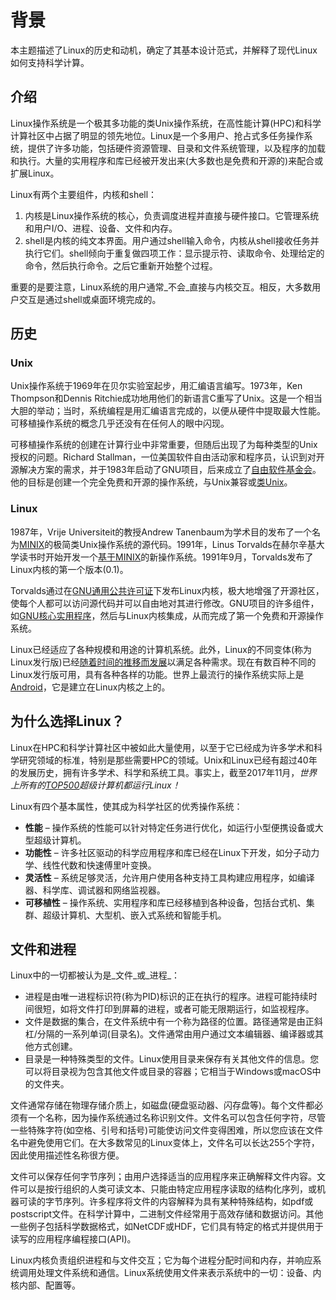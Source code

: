 # 背景

本主题描述了Linux的历史和动机，确定了其基本设计范式，并解释了现代Linux如何支持科学计算。

## 介绍

Linux操作系统是一个极其多功能的类Unix操作系统，在高性能计算(HPC)和科学计算社区中占据了明显的领先地位。Linux是一个多用户、抢占式多任务操作系统，提供了许多功能，包括硬件资源管理、目录和文件系统管理，以及程序的加载和执行。大量的实用程序和库已经被开发出来(大多数也是免费和开源的)来配合或扩展Linux。

Linux有两个主要组件，内核和shell：

1. 内核是Linux操作系统的核心，负责调度进程并直接与硬件接口。它管理系统和用户I/O、进程、设备、文件和内存。
2. shell是内核的纯文本界面。用户通过shell输入命令，内核从shell接收任务并执行它们。shell倾向于重复做四项工作：显示提示符、读取命令、处理给定的命令，然后执行命令。之后它重新开始整个过程。

重要的是要注意，Linux系统的用户通常_不会_直接与内核交互。相反，大多数用户交互是通过shell或桌面环境完成的。

## 历史

### Unix

Unix操作系统于1969年在贝尔实验室起步，用汇编语言编写。1973年，Ken Thompson和Dennis Ritchie成功地用他们的新语言C重写了Unix。这是一个相当大胆的举动；当时，系统编程是用汇编语言完成的，以便从硬件中提取最大性能。可移植操作系统的概念几乎还没有在任何人的眼中闪现。

可移植操作系统的创建在计算行业中非常重要，但随后出现了为每种类型的Unix授权的问题。Richard Stallman，一位美国软件自由活动家和程序员，认识到对开源解决方案的需求，并于1983年启动了GNU项目，后来成立了[自由软件基金会](https://www.fsf.org/)。他的目标是创建一个完全免费和开源的操作系统，与Unix兼容或[类Unix](https://en.wikipedia.org/wiki/Unix-like)。

### Linux

1987年，Vrije Universiteit的教授Andrew Tanenbaum为学术目的发布了一个名为[MINIX](https://en.wikipedia.org/wiki/MINIX)的极简类Unix操作系统的源代码。1991年，Linus Torvalds在赫尔辛基大学读书时开始开发一个[基于MINIX](https://groups.google.com/forum/#!msg/comp.os.minix/dlNtH7RRrGA/SwRavCzVE7gJ)的新操作系统。1991年9月，Torvalds发布了Linux内核的第一个版本(0.1)。

Torvalds通过在[GNU通用公共许可证](https://en.wikipedia.org/wiki/GNU_General_Public_License)下发布Linux内核，极大地增强了开源社区，使每个人都可以访问源代码并可以自由地对其进行修改。GNU项目的许多组件，如[GNU核心实用程序](https://en.wikipedia.org/wiki/GNU_Core_Utilities)，然后与Linux内核集成，从而完成了第一个免费和开源操作系统。

Linux已经适应了各种规模和用途的计算机系统。此外，Linux的不同变体(称为Linux发行版)已经[随着时间的推移而发展](https://en.wikipedia.org/wiki/Linux_distribution#History)以满足各种需求。现在有数百种不同的Linux发行版可用，具有各种各样的功能。世界上最流行的操作系统实际上是[Android](https://en.wikipedia.org/wiki/Android_(operating_system))，它是建立在Linux内核之上的。

## 为什么选择Linux？

Linux在HPC和科学计算社区中被如此大量使用，以至于它已经成为许多学术和科学研究领域的标准，特别是那些需要HPC的领域。Unix和Linux已经有超过40年的发展历史，拥有许多学术、科学和系统工具。事实上，截至2017年11月，_世界上所有的[TOP500](https://www.top500.org/statistics/list/)超级计算机都运行Linux！_

Linux有四个基本属性，使其成为科学社区的优秀操作系统：

* **性能** – 操作系统的性能可以针对特定任务进行优化，如运行小型便携设备或大型超级计算机。
* **功能性** – 许多社区驱动的科学应用程序和库已经在Linux下开发，如分子动力学、线性代数和快速傅里叶变换。
* **灵活性** – 系统足够灵活，允许用户使用各种支持工具构建应用程序，如编译器、科学库、调试器和网络监视器。
* **可移植性** – 操作系统、实用程序和库已经移植到各种设备，包括台式机、集群、超级计算机、大型机、嵌入式系统和智能手机。

## 文件和进程

Linux中的一切都被认为是_文件_或_进程_：

* 进程是由唯一进程标识符(称为PID)标识的正在执行的程序。进程可能持续时间很短，如将文件打印到屏幕的进程，或者可能无限期运行，如监视程序。
* 文件是数据的集合，在文件系统中有一个称为路径的位置。路径通常是由正斜杠/分隔的一系列单词(目录名)。文件通常由用户通过文本编辑器、编译器或其他方式创建。
* 目录是一种特殊类型的文件。Linux使用目录来保存有关其他文件的信息。您可以将目录视为包含其他文件或目录的容器；它相当于Windows或macOS中的文件夹。

文件通常存储在物理存储介质上，如磁盘(硬盘驱动器、闪存盘等)。每个文件都必须有一个名称，因为操作系统通过名称识别文件。文件名可以包含任何字符，尽管一些特殊字符(如空格、引号和括号)可能使访问文件变得困难，所以您应该在文件名中避免使用它们。在大多数常见的Linux变体上，文件名可以长达255个字符，因此使用描述性名称很方便。

文件可以保存任何字节序列；由用户选择适当的应用程序来正确解释文件内容。文件可以是按行组织的人类可读文本、只能由特定应用程序读取的结构化序列，或机器可读的字节序列。许多程序将文件的内容解释为具有某种特殊结构，如pdf或postscript文件。在科学计算中，二进制文件经常用于高效存储和数据访问。其他一些例子包括科学数据格式，如NetCDF或HDF，它们具有特定的格式并提供用于读写的应用程序编程接口(API)。

Linux内核负责组织进程和与文件交互；它为每个进程分配时间和内存，并响应系统调用处理文件系统和通信。Linux系统使用文件来表示系统中的一切：设备、内核内部、配置等。
